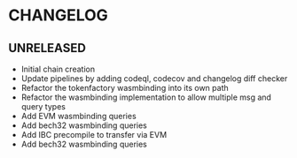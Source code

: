 # CHANGELOG

## UNRELEASED

- Initial chain creation
- Update pipelines by adding codeql, codecov and changelog diff checker
- Refactor the tokenfactory wasmbinding into its own path
- Refactor the wasmbinding implementation to allow multiple msg and query types
- Add EVM wasmbinding queries
- Add bech32 wasmbinding queries
- Add IBC precompile to transfer via EVM
- Add bech32 wasmbinding queries
